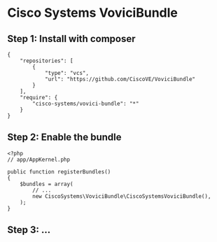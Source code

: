 Cisco Systems VoviciBundle
============================

## Step 1: Install with composer

```
{
    "repositories": [
        {
            "type": "vcs",
            "url": "https://github.com/CiscoVE/VoviciBundle"
        }
    ],
    "require": {
        "cisco-systems/vovici-bundle": "*"
    }
}
```

## Step 2: Enable the bundle

```
<?php
// app/AppKernel.php

public function registerBundles()
{
    $bundles = array(
        // ...
        new CiscoSystems\VoviciBundle\CiscoSystemsVoviciBundle(),
    );
}
```

## Step 3: ...
